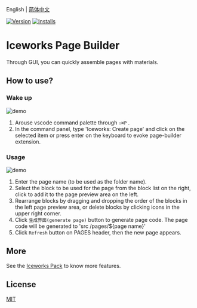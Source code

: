 English | [简体中文](./README.md)

[![Version](https://vsmarketplacebadge.apphb.com/version/iceworks-team.iceworks-page-builder.svg)](https://marketplace.visualstudio.com/items?itemName=iceworks-team.iceworks-page-builder)
[![Installs](https://vsmarketplacebadge.apphb.com/installs-short/iceworks-team.iceworks-page-builder.svg)](https://marketplace.visualstudio.com/items?itemName=iceworks-team.iceworks-page-builder)

# Iceworks Page Builder

Through GUI, you can quickly assemble pages with materials.

## How to use?

### Wake up

![demo](https://user-images.githubusercontent.com/56879942/87402315-f49be580-c5ed-11ea-87a8-4143a461124f.gif)

1. Arouse vscode command palette  through `⇧⌘P` .
2. In the command panel, type 'Iceworks: Create page' and click on the selected item or press enter on the keyboard to evoke page-builder extension.

### Usage

![demo](https://user-images.githubusercontent.com/56879942/87402326-f82f6c80-c5ed-11ea-8ffe-34263e8dd0be.gif)

1. Enter the page name (to be used as the folder name).
2. Select the block to be used for the page from the block list on the right, click to add it to the page preview area on the left.
3. Rearrange blocks by dragging and dropping the order of the blocks in the left page preview area, or delete blocks by clicking icons in the upper right corner.
4. Click `生成界面(generate page)` button to generate page code. The page code will be generated to 'src /pages/${page name}'
5. Click `Refresh` button on PAGES header, then the new page appears.

## More

See the [Iceworks Pack](https://marketplace.visualstudio.com/items?itemName=iceworks-team.iceworks) to know more features.

## License

[MIT](https://github.com/ice-lab/iceworks/blob/master/LICENSE)
